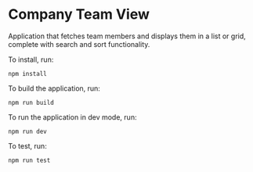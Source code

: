 # Company Team View

Application that fetches team members and displays them in a list or grid, complete with search and sort functionality.

To install, run:

`npm install`

To build the application, run:

`npm run build`

To run the application in dev mode, run:

`npm run dev`

To test, run:

`npm run test`
